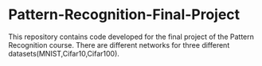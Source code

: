 # Pattern-Recognition-Final-Project
This repository contains code developed for the final project of the Pattern Recognition course. There are different networks for three different datasets(MNIST,Cifar10,Cifar100).
